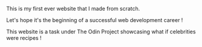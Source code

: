 This is my first ever website that I made from scratch. 

Let's hope it's the beginning of a successful web development career ! 

This website is a task under The Odin Project showcasing what if celebrities were recipes ! 